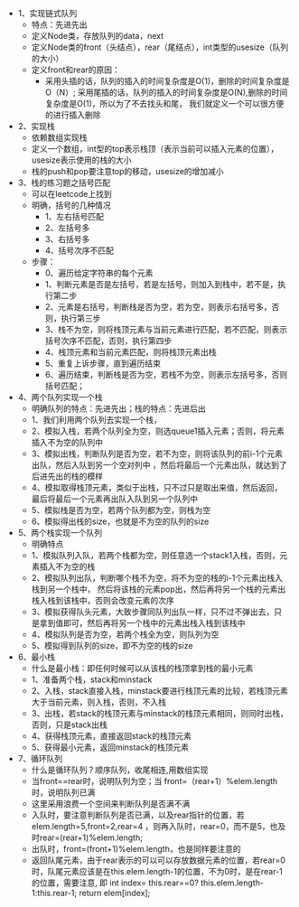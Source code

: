 * 1、实现链式队列
    * 特点：先进先出
    * 定义Node类，存放队列的data，next
    * 定义Node类的front（头结点），rear（尾结点），int类型的usesize（队列的大小）
    * 定义front和rear的原因：
        * 采用头插的话，队列的插入的时间复杂度是O(1)，删除的时间复杂度是O（N）;
    采用尾插的话，队列的插入的时间复杂度是O(N),删除的时间复杂度是O(1)，所以为了不去找头和尾，
    我们就定义一个可以很方便的进行插入删除
 * 2、实现栈
    * 依赖数组实现栈
    * 定义一个数组，int型的top表示栈顶（表示当前可以插入元素的位置），usesize表示使用的栈的大小
    * 栈的push和pop要注意top的移动，usesize的增加减小
 * 3、栈的练习题之括号匹配
    * 可以在leetcode上找到
    * 明确，括号的几种情况
        * 1、左右括号匹配
        * 2、左括号多
        * 3、右括号多
        * 4、括号次序不匹配
    * 步骤：
        * 0、遍历给定字符串的每个元素
        * 1、判断元素是否是左括号，若是左括号，则加入到栈中，若不是，执行第二步
        * 2、元素是右括号，判断栈是否为空，若为空，则表示右括号多，否则，执行第三步
        * 3、栈不为空，则将栈顶元素与当前元素进行匹配，若不匹配，则表示括号次序不匹配，否则，执行第四步
        * 4、栈顶元素和当前元素匹配，则将栈顶元素出栈
        * 5、重复上诉步骤，直到遍历结束
        * 6、遍历结束，判断栈是否为空，若栈不为空，则表示左括号多，否则括号匹配；
 * 4、两个队列实现一个栈
    * 明确队列的特点：先进先出；栈的特点：先进后出
    * 1、我们利用两个队列去实现一个栈，
    * 2、模拟入栈，若两个队列全为空，则选queue1插入元素；否则，将元素插入不为空的队列中
    * 3、模拟出栈，判断队列是否为空，若不为空，则将该队列的前i-1个元素出队，然后入队到另一个空对列中
    ，然后将最后一个元素出队，就达到了后进先出的栈的模样
    * 4、模拟取得栈顶元素，类似于出栈，只不过只是取出来值，然后返回，最后将最后一个元素再出队入队到另一个队列中
    * 5、模拟栈是否为空，若两个队列都为空，则栈为空
    * 6、模拟得出栈的size，也就是不为空的队列的size
 * 5、两个栈实现一个队列
    * 明确特点
    * 1、模拟队列入队，若两个栈都为空，则任意选一个stack1入栈，否则，元素插入不为空的栈
    * 2、模拟队列出队，判断哪个栈不为空，将不为空的栈的i-1个元素出栈入栈到另一个栈中，
    然后将该栈的元素pop出，然后再将另一个栈的元素出栈入栈到该栈中，否则会改变元素的次序
    * 3、模拟获得队头元素，大致步骤同队列出队一样，只不过不弹出去，只是拿到值即可，然后再将另一个栈中的元素出栈入栈到该栈中
    * 4、模拟队列是否为空，若两个栈全为空，则队列为空
    * 5、模拟得到队列的size，即不为空的栈的size
 * 6、最小栈
    * 什么是最小栈：即任何时候可以从该栈的栈顶拿到栈的最小元素
    * 1、准备两个栈，stack和minstack
    * 2、入栈，stack直接入栈，minstack要进行栈顶元素的比较，若栈顶元素大于当前元素，则入栈，否则，不入栈
    * 3、出栈，若stack的栈顶元素与minstack的栈顶元素相同，则同时出栈，否则，只是stack出栈
    * 4、获得栈顶元素，直接返回stack的栈顶元素
    * 5、获得最小元素，返回minstack的栈顶元素
 * 7、循环队列
    * 什么是循环队列？顺序队列，收尾相连,用数组实现
    * 当front==rear时，说明队列为空；当 front=（rear+1）%elem.length时，说明队列已满
    * 这里采用浪费一个空间来判断队列是否满不满
    * 入队时，要注意判断队列是否已满，以及rear指针的位置，若elem.length=5,front=2,rear=4
    ，则再入队时，rear=0，而不是5，也及时rear=(rear+1)%elem.length;
    * 出队时，front=(front+1)%elem.length，也是同样要注意的
    * 返回队尾元素，由于rear表示的可以可以存放数据元素的位置，若rear=0时，队尾元素应该是在this.elem.length-1的位置，不为0时，是在rear-1的位置，需要注意,
    即 int index=  this.rear==0? this.elem.length-1:this.rear-1;   return elem[index];
        
